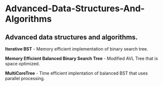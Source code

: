 # Advanced-Data-Structures-And-Algorithms
## Advanced data structures and algorithms.
**Iterative BST** - Memory efficient implementation of binary search tree.

**Memory Efficient Balanced Binary Search Tree** - Modified AVL Tree that is space optimized.

**MultiCoreTree** - Time efficient implentation of balanced BST that uses parallel processing.
